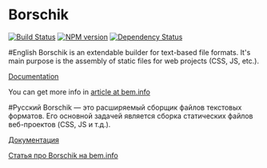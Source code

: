 # Borschik
[![Build Status](https://secure.travis-ci.org/bem/borschik.png?branch=master)](http://travis-ci.org/bem/borschik)
[![NPM version](https://badge.fury.io/js/borschik.png)](http://badge.fury.io/js/borschik)
[![Dependency Status](https://david-dm.org/bem/borschik.png)](https://david-dm.org/bem/borschik)


#English
Borschik is an extendable builder for text-based file formats.
It's main purpose is the assembly of static files for web projects (CSS, JS, etc.).

[Documentation](./docs/index/index.en.md)

You can get more info in [article at bem.info](http://bem.info/articles/borschik)

#Русский
Borschik — это расширяемый сборщик файлов текстовых форматов.
Его основной задачей является сборка статических файлов веб-проектов (CSS, JS
и т.д.).

[Документация](./docs/index/index.ru.md)

[Статья про Borschik на bem.info](http://ru.bem.info/articles/borschik/)

<!-- Yandex.Metrika counter -->
<img src="https://mc.yandex.ru/watch/12831025" style="position:absolute; left:-9999px;" alt="" />
<!-- /Yandex.Metrika counter -->
